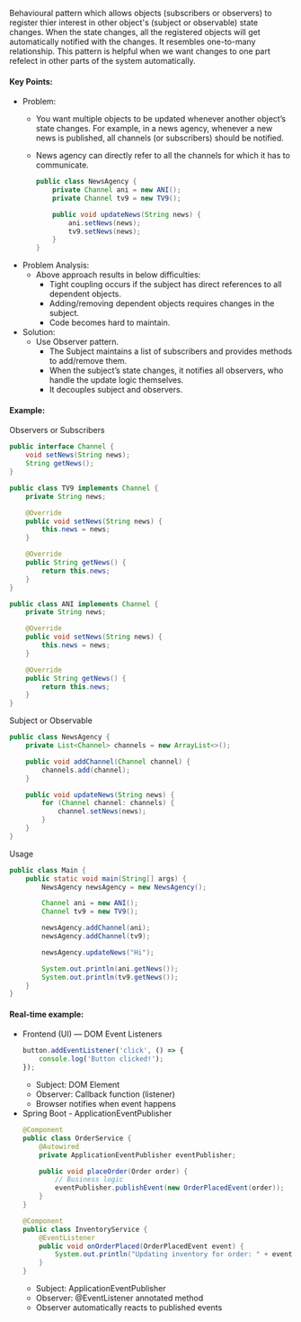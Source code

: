 Behavioural pattern which allows objects (subscribers or observers) to register thier interest in other object's (subject or observable) state changes. When the state changes, all the registered objects will get automatically notified with the changes. It resembles one-to-many relationship. This pattern is helpful when we want changes to one part refelect in other parts of the system automatically.

#### Key Points:
* Problem: 
    * You want multiple objects to be updated whenever another object’s state changes. For example, in a news agency, whenever a new news is published, all channels (or subscribers) should be notified.
    * News agency can directly refer to all the channels for which it has to communicate. 
    
        ```java
        public class NewsAgency {
            private Channel ani = new ANI();
            private Channel tv9 = new TV9();

            public void updateNews(String news) {
                ani.setNews(news);
                tv9.setNews(news);
            }
        }
        ```
* Problem Analysis:
    * Above approach results in below difficulties:
        * Tight coupling occurs if the subject has direct references to all dependent objects.
        * Adding/removing dependent objects requires changes in the subject.
        * Code becomes hard to maintain.
* Solution:
    * Use Observer pattern.
        * The Subject maintains a list of subscribers and provides methods to add/remove them.
        * When the subject’s state changes, it notifies all observers, who handle the update logic themselves.
        * It decouples subject and observers. 

#### Example:
Observers or Subscribers
```java
public interface Channel {
    void setNews(String news);
    String getNews();
}
```

```java
public class TV9 implements Channel {
    private String news;

    @Override
    public void setNews(String news) {
        this.news = news;
    }

    @Override
    public String getNews() {
        return this.news;
    }
}
```

```java
public class ANI implements Channel {
    private String news;

    @Override
    public void setNews(String news) {
        this.news = news;
    }

    @Override
    public String getNews() {
        return this.news;
    }
}
```
Subject or Observable
```java
public class NewsAgency {
    private List<Channel> channels = new ArrayList<>();

    public void addChannel(Channel channel) {
        channels.add(channel);
    }

    public void updateNews(String news) {
        for (Channel channel: channels) {
            channel.setNews(news);
        }
    }
}
```
Usage
```java
public class Main {
    public static void main(String[] args) {
        NewsAgency newsAgency = new NewsAgency();

        Channel ani = new ANI();
        Channel tv9 = new TV9();

        newsAgency.addChannel(ani);
        newsAgency.addChannel(tv9);

        newsAgency.updateNews("Hi");

        System.out.println(ani.getNews());
        System.out.println(tv9.getNews());
    }
}
```

#### Real-time example:
* Frontend (UI) — DOM Event Listeners
    ```js
    button.addEventListener('click', () => {
        console.log('Button clicked!');
    });
    ```
    * Subject: DOM Element
    * Observer: Callback function (listener)
    * Browser notifies when event happens
* Spring Boot - ApplicationEventPublisher
    ```java
    @Component
    public class OrderService {
        @Autowired
        private ApplicationEventPublisher eventPublisher;

        public void placeOrder(Order order) {
            // Business logic
            eventPublisher.publishEvent(new OrderPlacedEvent(order));
        }
    }
    ```
    ```java
    @Component
    public class InventoryService {
        @EventListener
        public void onOrderPlaced(OrderPlacedEvent event) {
            System.out.println("Updating inventory for order: " + event.getOrder());
        }
    }
    ```
    * Subject: ApplicationEventPublisher
    * Observer: @EventListener annotated method
    * Observer automatically reacts to published events
